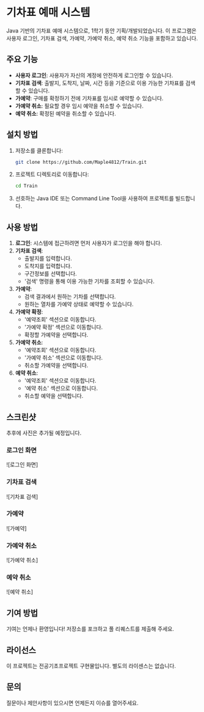 # 기차표 예매 시스템

Java 기반의 기차표 예매 시스템으로, 1학기 동안 기획/개발되었습니다. 이 프로그램은 사용자 로그인, 기차표 검색, 가예약, 가예약 취소, 예약 취소 기능을 포함하고 있습니다.

## 주요 기능

- **사용자 로그인**: 사용자가 자신의 계정에 안전하게 로그인할 수 있습니다.
- **기차표 검색**: 출발지, 도착지, 날짜, 시간 등을 기준으로 이용 가능한 기차표를 검색할 수 있습니다.
- **가예약**: 구매를 확정하기 전에 기차표를 임시로 예약할 수 있습니다.
- **가예약 취소**: 필요할 경우 임시 예약을 취소할 수 있습니다.
- **예약 취소**: 확정된 예약을 취소할 수 있습니다.

## 설치 방법

1. 저장소를 클론합니다:
    ```bash
    git clone https://github.com/Maple4812/Train.git
    ```
2. 프로젝트 디렉토리로 이동합니다:
    ```bash
    cd Train
    ```
3. 선호하는 Java IDE 또는 Command Line Tool을 사용하여 프로젝트를 빌드합니다.

## 사용 방법

1. **로그인**: 시스템에 접근하려면 먼저 사용자가 로그인을 해야 합니다.
2. **기차표 검색**:
    - 출발지를 입력합니다.
    - 도착지를 입력합니다.
    - 구간정보를 선택합니다.
    - '검색' 명령을 통해 이용 가능한 기차를 조회할 수 있습니다.
3. **가예약**:
    - 검색 결과에서 원하는 기차를 선택합니다.
    - 원하는 열차를 가예약 상태로 예약할 수 있습니다. 
4. **가예약 확정**:
    - '예약조회' 섹션으로 이동합니다.
    - '가예약 확정' 섹션으로 이동합니다. 
    - 확정할 가예약을 선택합니다.
5. **가예약 취소**:
    - '예약조회' 섹션으로 이동합니다.
    - '가예약 취소' 섹션으로 이동합니다. 
    - 취소할 가예약을 선택합니다.
6. **예약 취소**:
    - '예약조회' 섹션으로 이동합니다.
    - '예약 취소' 섹션으로 이동합니다. 
    - 취소할 예약을 선택합니다.

## 스크린샷
추후에 사진은 추가될 예정입니다. 

### 로그인 화면
![로그인 화면]

### 기차표 검색
![기차표 검색]

### 가예약
![가예약]

### 가예약 취소
![가예약 취소]

### 예약 취소
![예약 취소]

## 기여 방법

기여는 언제나 환영입니다! 저장소를 포크하고 풀 리퀘스트를 제출해 주세요.

## 라이선스

이 프로젝트는 전공기초프로젝트 구현물입니다. 별도의 라이센스는 없습니다.

## 문의

질문이나 제안사항이 있으시면 언제든지 이슈를 열어주세요.
